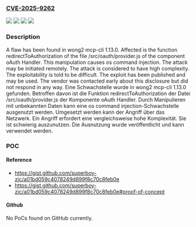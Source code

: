 ### [CVE-2025-9262](https://cve.mitre.org/cgi-bin/cvename.cgi?name=CVE-2025-9262)
![](https://img.shields.io/static/v1?label=Product&message=mcp-cli&color=blue)
![](https://img.shields.io/static/v1?label=Version&message=1.13.0%20&color=brightgreen)
![](https://img.shields.io/static/v1?label=Vulnerability&message=Command%20Injection&color=brightgreen)
![](https://img.shields.io/static/v1?label=Vulnerability&message=OS%20Command%20Injection&color=brightgreen)

### Description

A flaw has been found in wong2 mcp-cli 1.13.0. Affected is the function redirectToAuthorization of the file /src/oauth/provider.js of the component oAuth Handler. This manipulation causes os command injection. The attack may be initiated remotely. The attack is considered to have high complexity. The exploitability is told to be difficult. The exploit has been published and may be used. The vendor was contacted early about this disclosure but did not respond in any way.
Eine Schwachstelle wurde in wong2 mcp-cli 1.13.0 gefunden. Betroffen davon ist die Funktion redirectToAuthorization der Datei /src/oauth/provider.js der Komponente oAuth Handler. Durch Manipulieren mit unbekannten Daten kann eine os command injection-Schwachstelle ausgenutzt werden. Umgesetzt werden kann der Angriff über das Netzwerk. Ein Angriff erfordert eine vergleichsweise hohe Komplexität. Sie ist schwierig auszunutzen. Die Ausnutzung wurde veröffentlicht und kann verwendet werden.

### POC

#### Reference
- https://gist.github.com/superboy-zjc/a01bd059c4078249d899f8c70c8feb0e
- https://gist.github.com/superboy-zjc/a01bd059c4078249d899f8c70c8feb0e#proof-of-concept

#### Github
No PoCs found on GitHub currently.

